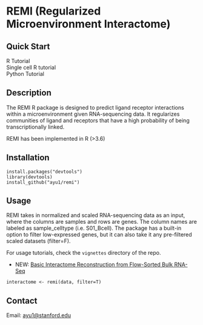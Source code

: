 # REMI (Regularized Microenvironment Interactome)

## Quick Start
R Tutorial  
Single cell R tutorial   
Python Tutorial  

## Description
The REMI R package is designed to predict ligand receptor interactions within a microenvironment given RNA-sequencing data. It regularizes communities of ligand and receptors that have a high probability of being transcriptionally linked. 

REMI has been implemented in R (>3.6)

## Installation
```
install.packages("devtools")
library(devtools)
install_github("ayu1/remi")
```

## Usage

REMI takes in normalized and scaled RNA-sequencing data as an input, where the columns are samples and rows are genes. The column names are labeled as sample_celltype (i.e. S01_Bcell). The package has a built-in option to filter low-expressed genes, but it can also take it any pre-filtered scaled datasets (filter=F). 

For usage tutorials, check the `vignettes` directory of the repo. 

* NEW: [Basic Interactome Reconstruction from Flow-Sorted Bulk RNA-Seq](http://htmlpreview.github.io/?https://github.com/ayu1/remi/vignettes/REMI_Tutorial.html)


```
interactome <- remi(data, filter=T)
```

## Contact
Email: ayu1@stanford.edu
